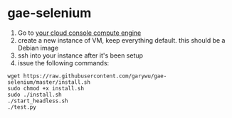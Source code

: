gae-selenium
============

1.	Go to [your cloud console compute engine](https://console.cloud.google.com/compute/instances)
2.	create a new instance of VM, keep everything default. this should be a Debian image
3.	ssh into your instance after it's been setup
4.	issue the following commands:

```
wget https://raw.githubusercontent.com/garywu/gae-selenium/master/install.sh
sudo chmod +x install.sh
sudo ./install.sh
./start_headless.sh
./test.py
```
